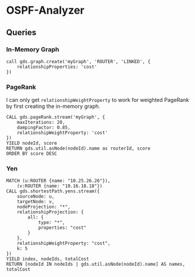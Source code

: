 # OSPF-Analyzer

## Queries

### In-Memory Graph

```
call gds.graph.create('myGraph', 'ROUTER', 'LINKED', {
    relationshipProperties: 'cost'
})
```

### PageRank

I can only get `relationshipWeightProperty` to work for weighted PageRank by first creating the in-memory graph.

```
CALL gds.pageRank.stream('myGraph', {
    maxIterations: 20,
    dampingFactor: 0.85,
    relationshipWeightProperty: 'cost'
})
YIELD nodeId, score
RETURN gds.util.asNode(nodeId).name as routerId, score
ORDER BY score DESC
```

### Yen

```
MATCH (u:ROUTER {name: "10.25.26.26"}),
    (v:ROUTER {name: "10.16.18.18"})
CALL gds.shortestPath.yens.stream({
    sourceNode: u,
    targetNode: v,
    nodeProjection: "*",
    relationshipProjection: {
        all: {
            type: "*",
            properties: "cost"
        }
    },
    relationshipWeightProperty: "cost",
    k: 5
})
YIELD index, nodeIds, totalCost
RETURN [nodeId IN nodeIds | gds.util.asNode(nodeId).name] AS names, totalCost
```
